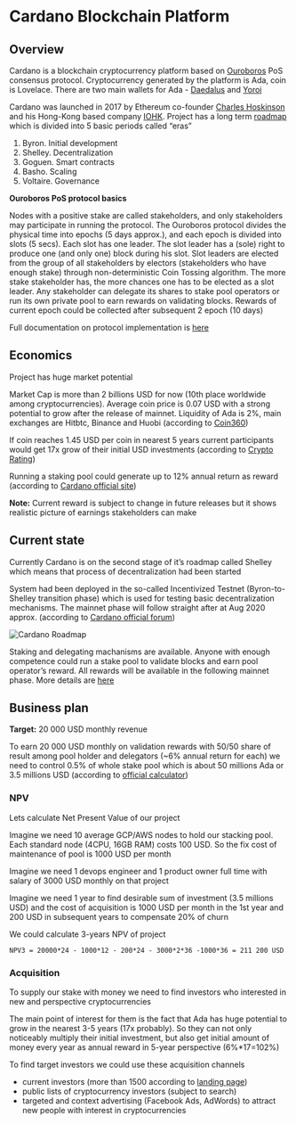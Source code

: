 # Cardano Blockchain Platform

## Overview

Cardano is a blockchain cryptocurrency platform based on [Ouroboros](https://eprint.iacr.org/2016/889) PoS consensus protocol. Cryptocurrency generated by the platform is Ada, coin is Lovelace. There are two main wallets for Ada - [Daedalus](https://daedaluswallet.io/) and [Yoroi](https://yoroi-wallet.com/)

Cardano was launched in 2017 by Ethereum co-founder [Charles Hoskinson](https://en.wikipedia.org/wiki/Charles_Hoskinson) and his Hong-Kong based company [IOHK](https://iohk.io/). Project has a long term [roadmap](https://roadmap.cardano.org/en/) which is divided into 5 basic periods called “eras”

1. Byron. Initial development
2. Shelley. Decentralization
3. Goguen. Smart contracts
4. Basho. Scaling
5. Voltaire. Governance
 
**Ouroboros PoS protocol basics**

Nodes with a positive stake are called stakeholders, and only stakeholders may participate in running the protocol. The Ouroboros protocol divides the physical time into epochs (5 days approx.), and each epoch is divided into slots (5 secs). Each slot has one leader. The slot leader has a (sole) right to produce one (and only one) block during his slot. Slot leaders are elected from the group of all stakeholders by electors (stakeholders who have enough stake) through non-deterministic Coin Tossing algorithm. The more stake stakeholder has, the more chances one has to be elected as a slot leader. Any stakeholder can delegate its shares to stake pool operators or run its own private pool to earn rewards on validating blocks. Rewards of current epoch could be collected after subsequent 2 epoch (10 days)

Full documentation on protocol implementation is [here](https://docs.cardano.org/)
 
## Economics

Project has huge market potential

Market Cap is more than 2 billions USD for now (10th place worldwide among cryptocurrencies). Average coin price is 0.07 USD with a strong potential to grow after the release of mainnet. Liquidity of Ada is 2%, main exchanges are Hitbtc, Binance and Huobi (according to [Coin360](https://coin360.com/))

If coin reaches 1.45 USD per coin in nearest 5 years current participants would get 17x grow of their initial USD investments (according to [Crypto Rating](https://www.crypto-rating.com/price-prediction/ada/))

Running a staking pool could generate up to 12% annual return as reward (according to [Cardano official site]( https://staking.cardano.org))

**Note:** Current reward is subject to change in future releases but it shows realistic picture of earnings stakeholders can make
 
## Current state

Currently Cardano is on the second stage of it’s roadmap called Shelley which means that process of decentralization had been started

System had been deployed in the so-called Incentivized Testnet (Byron-to-Shelley transition phase) which is used for testing basic decentralization mechanisms. The mainnet phase will follow straight after at Aug 2020 approx. (according to [Cardano official forum](https://forum.cardano.org/t/the-public-testnet-is-now-open-for-business/34059))

![Cardano Roadmap](https://aws1.discourse-cdn.com/business4/uploads/cardano/original/3X/a/1/a1d38df2db5e68e0195137416123095679db7739.jpeg)

Staking and delegating machanisms are available. Anyone with enough competence could run a stake pool to validate blocks and earn pool operator’s reward. All rewards will be available in the following mainnet phase. More details are [here](https://staking.cardano.org/)
 
## Business plan

**Target:** 20 000 USD monthly revenue

To earn 20 000 USD monthly on validation rewards with 50/50 share of result among pool holder and delegators (~6% annual return for each) we need to control 0.5% of whole stake pool which is about 50 millions Ada or 3.5 millions USD (according to [official calculator](https://staking.cardano.org/calculator/))

### NPV

Lets calculate Net Present Value of our project

Imagine we need 10 average GCP/AWS nodes to hold our stacking pool. Each standard node (4CPU, 16GB RAM) costs 100 USD. So the fix cost of maintenance of pool is 1000 USD per month 

Imagine we need 1 devops engineer and 1 product owner full time with salary of 3000 USD monthly on that project

Imagine we need 1 year to find desirable sum of investment (3.5 millions USD) and the cost of acquisition is 1000 USD per month in the 1st year and 200 USD in subsequent years to compensate 20% of churn

We could calculate 3-years NPV of project

    NPV3 = 20000*24 - 1000*12 - 200*24 - 3000*2*36 -1000*36 = 211 200 USD
 
### Acquisition

To supply our stake with money we need to find investors who interested in new and perspective cryptocurrencies

The main point of interest for them is the fact that Ada has huge potential to grow in the nearest 3-5 years (17x probably). So they can not only noticeably multiply their initial investment, but also get initial amount of money every year as annual reward in 5-year perspective (6%\*17=102%)

To find target investors we could use these acquisition channels
* current investors (more than 1500 according to [landing page](https://p2p.org))
* public lists of cryptocurrency investors (subject to search)
* targeted and context advertising (Facebook Ads, AdWords) to attract new people with interest in cryptocurrencies
